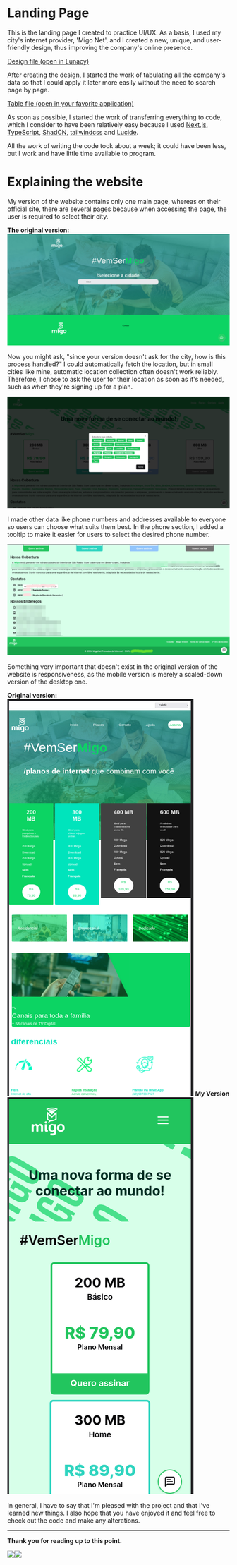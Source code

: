 # Landing Page

This is the landing page I created to practice UI/UX. As a basis, I used my city's internet provider, 'Migo Net', and I created a new, unique, and user-friendly design, thus improving the company's online presence.

[Design file (open in Lunacy)](public/migo.free)

After creating the design, I started the work of tabulating all the company's data so that I could apply it later more easily without the need to search page by page.

[Table file (open in your favorite application)](public/migo.ods)

As soon as possible, I started the work of transferring everything to code, which I consider to have been relatively easy because I used [Next.js](https://nextjs.org/), [TypeScript](https://www.typescriptlang.org/), [ShadCN](https://ui.shadcn.com/), [tailwindcss](https://tailwindcss.com/) and [Lucide](https://lucide.dev/).

All the work of writing the code took about a week; it could have been less, but I work and have little time available to program.

# Explaining the website

My version of the website contains only one main page, whereas on their official site, there are several pages because when accessing the page, the user is required to select their city.

**The original version:**
![alt text](public/mainMigo.png)

Now you might ask, "since your version doesn't ask for the city, how is this process handled?" I could automatically fetch the location, but in small cities like mine, automatic location collection often doesn't work reliably. Therefore, I chose to ask the user for their location as soon as it's needed, such as when they're signing up for a plan.

![alt text](public/selectCity.png)

I made other data like phone numbers and addresses available to everyone so users can choose what suits them best. In the phone section, I added a tooltip to make it easier for users to select the desired phone number.

![alt text](public/data.png)

Something very important that doesn't exist in the original version of the website is responsiveness, as the mobile version is merely a scaled-down version of the desktop one.

**Original version:**
![alt text](public/mobileOriginal.png)
**My Version**
![alt text](public/mobileMy.png)

In general, I have to say that I'm pleased with the project and that I've learned new things. I also hope that you have enjoyed it and feel free to check out the code and make any alterations.

<hr/>

**Thank you for reading up to this point.**

<div style="display: flex;">
  <a href="https://www.linkedin.com/in/lucas-winicius-03571725a"><img src="https://img.shields.io/badge/LinkedIn-0077B5?style=for-the-badge&logo=linkedin&logoColor=white"></a>
  <a href="https://instagram.com/sr_pumpkin_"><img src="https://img.shields.io/badge/Instagram-E4405F?style=for-the-badge&logo=instagram&logoColor=white"></a>
</div>

